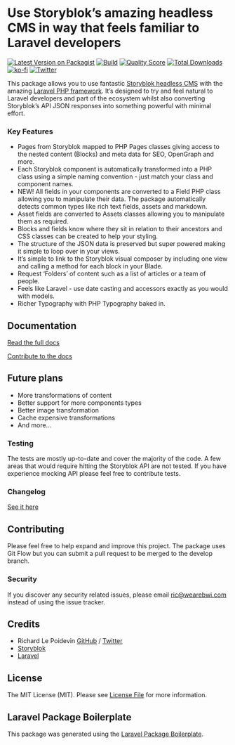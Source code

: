 # Use Storyblok’s amazing headless CMS in way that feels familiar to Laravel developers

[![Latest Version on Packagist](https://img.shields.io/packagist/v/riclep/laravel-storyblok.svg?style=flat-square)](https://packagist.org/packages/riclep/laravel-storyblok)
[![Build](https://img.shields.io/scrutinizer/build/g/riclep/laravel-storyblok?style=flat-square)](https://scrutinizer-ci.com/g/riclep/laravel-storyblok)
[![Quality Score](https://img.shields.io/scrutinizer/g/riclep/laravel-storyblok.svg?style=flat-square)](https://scrutinizer-ci.com/g/riclep/laravel-storyblok)
[![Total Downloads](https://img.shields.io/packagist/dt/riclep/laravel-storyblok.svg?style=flat-square)](https://packagist.org/packages/riclep/laravel-storyblok)
[![ko-fi](https://ko-fi.com/img/githubbutton_sm.svg)](https://ko-fi.com/M4M2C42W6)
[![Twitter](https://img.shields.io/twitter/follow/riclep.svg?style=social&label=Follow)](https://twitter.com/intent/follow?screen_name=riclep)


This package allows you to use fantastic [Storyblok headless CMS](https://www.storyblok.com/) with the amazing [Laravel PHP framework](https://laravel.com/). It’s designed to try and feel natural to Laravel developers and part of the ecosystem whilst also converting Storyblok’s API JSON responses into something powerful with minimal effort.

### Key Features

- Pages from Storyblok mapped to PHP Pages classes giving access to the nested content (Blocks) and meta data for SEO, OpenGraph and more.
- Each Storyblok component is automatically transformed into a PHP class using a simple naming convention - just match your class and component names.
- NEW! All fields in your components are converted to a Field PHP class allowing you to manipulate their data. The package automatically detects common types like rich text fields, assets and markdown.
- Asset fields are converted to Assets classes allowing you to manipulate them as required.
- Blocks and fields know where they sit in relation to their ancestors and CSS classes can be created to help your styling.
- The structure of the JSON data is preserved but super powered making it simple to loop over in your views.
- It’s simple to link to the Storyblok visual composer by including one view and calling a method for each block in your Blade.
- Request ‘Folders’ of content such as a list of articles or a team of people.
- Feels like Laravel - use date casting and accessors exactly as you would with models.
- Richer Typography with PHP Typography baked in.


## Documentation

[Read the full docs](https://ls.sirric.co.uk/docs)

[Contribute to the docs](https://github.com/RicLeP/laravel-storyblok-docs/)

## Future plans

- More transformations of content
- Better support for more components types
- Better image transformation
- Cache expensive transformations
- And more…

### Testing

The tests are mostly up-to-date and cover the majority of the code. A few areas that would require hitting the Storyblok API are not tested. If you have experience mocking API please feel free to contribute tests.

### Changelog

[See it here](CHANGELOG.md)

## Contributing

Please feel free to help expand and improve this project. The package uses Git Flow but you can submit a pull request to be merged to the develop branch.

### Security

If you discover any security related issues, please email ric@wearebwi.com instead of using the issue tracker.

## Credits

- Richard Le Poidevin [GitHub](https://github.com/riclep) / [Twitter](https://twitter.com/riclep)
- [Storyblok](https://www.storyblok.com/)
- [Laravel](https://laravel.com/)

## License

The MIT License (MIT). Please see [License File](LICENSE.md) for more information.

## Laravel Package Boilerplate

This package was generated using the [Laravel Package Boilerplate](https://laravelpackageboilerplate.com).
